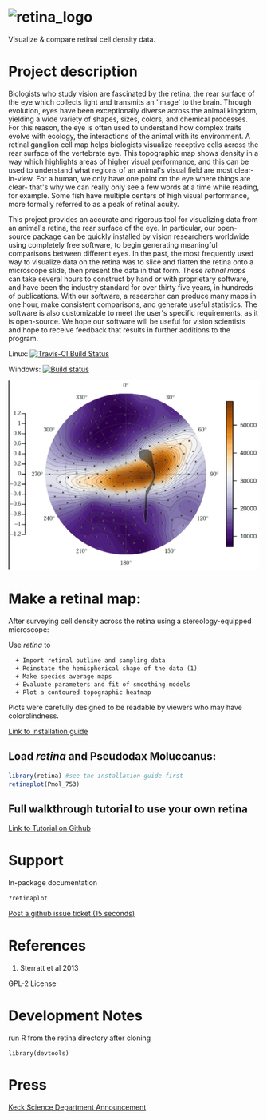 # ![retina_logo](https://cloud.githubusercontent.com/assets/4623063/8342959/8206dd04-1a85-11e5-8d00-d58866c99d66.jpg)

Visualize & compare retinal cell density data.

# Project description

Biologists who study vision are fascinated by the retina, the rear surface of the eye which collects light and transmits an 'image' to the brain. Through evolution, eyes have been exceptionally diverse across the animal kingdom, yielding a wide variety of shapes, sizes, colors, and chemical processes. For this reason, the eye is often used to understand how complex traits evolve with ecology, the interactions of the animal with its environment. A retinal ganglion cell map helps biologists visualize receptive cells across the rear surface of the vertebrate eye. This topographic map shows density in a way which highlights areas of higher visual performance, and this can be used to understand what regions of an animal's visual field are most clear-in-view. For a human, we only have one point on the eye where things are clear- that's why we can really only see a few words at a time while reading, for example. Some fish have multiple centers of high visual performance, more formally referred to as a peak of retinal acuity.

This project provides an accurate and rigorous tool for visualizing data from an animal's retina, the rear surface of the eye. In particular, our open-source package can be quickly installed by vision researchers worldwide using completely free software, to begin generating meaningful comparisons between different eyes. In the past, the most frequently used way to visualize data on the retina was to slice and flatten the retina onto a microscope slide, then present the data in that form. These _retinal maps_ can take several hours to construct by hand or with proprietary software, and have been the industry standard for over thirty five years, in hundreds of publications. With our software, a researcher can produce many maps in one hour, make consistent comparisons, and generate useful statistics. The software is also customizable to meet the user's specific requirements, as it is open-source. We hope our software will be useful for vision scientists and hope to receive feedback that results in further additions to the program.

Linux: [![Travis-CI Build Status](https://travis-ci.org/briancohn/retina.png?branch=master)](https://travis-ci.org/bcohn12/retina)

Windows: [![Build status](https://ci.appveyor.com/api/projects/status/v7vav80absnsh9jf?svg=true)](https://ci.appveyor.com/project/bcohn12/retina)

![some_text](tutorial_pix/retina_plot_output_pmol753.jpg)

# Make a retinal map:

After surveying cell density across the retina using a stereology-equipped microscope:

Use _retina_ to

```
  + Import retinal outline and sampling data
  + Reinstate the hemispherical shape of the data (1)
  + Make species average maps
  + Evaluate parameters and fit of smoothing models
  + Plot a contoured topographic heatmap
```

Plots were carefully designed to be readable by viewers who may have colorblindness.

[Link to installation guide](install.md "Installation Page")

## Load _retina_ and Pseudodax Moluccanus:

```r
library(retina) #see the installation guide first
retinaplot(Pmol_753)
```

## Full walkthrough tutorial to use your own retina

[Link to Tutorial on Github](tutorial.md "Tutorial.md")

# Support

In-package documentation

```r
?retinaplot
```

[Post a github issue ticket (15 seconds)](https://github.com/bcohn12/retina/issues/new "Post an issue ticket")

# References

1. Sterratt et al 2013

GPL-2 License

# Development Notes

run R from the retina directory after cloning

```
library(devtools)
```

# Press

[Keck Science Department Announcement](http://www.kecksci.claremont.edu/News/Newsdetail.asp?NewsID=92 "KSD")
